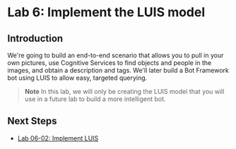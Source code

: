# Lab 6: Implement the LUIS model

## Introduction

We're going to build an end-to-end scenario that allows you to pull in your own pictures, use Cognitive Services to find objects and people in the images, and obtain a description and tags. We'll later build a Bot Framework bot using LUIS to allow easy, targeted querying.

> **Note** In this lab, we will only be creating the LUIS model that you will use in a future lab to build a more intelligent bot.

## Next Steps

- [Lab 06-02: Implement LUIS](../Lab6-Implement_LUIS/02-Implement_LUIS.md)
